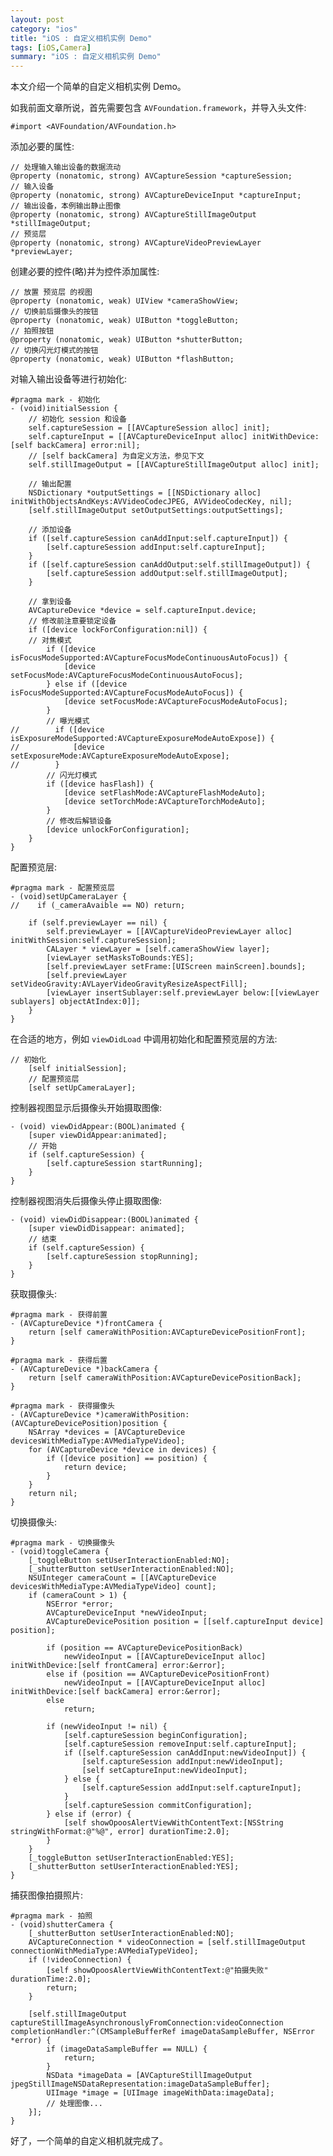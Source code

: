 ```yaml
---
layout: post  
category: "ios"  
title: "iOS : 自定义相机实例 Demo"  
tags: [iOS,Camera]  
summary: "iOS : 自定义相机实例 Demo"  
---
```

本文介绍一个简单的自定义相机实例 Demo。

如我前面文章所说，首先需要包含 `AVFoundation.framework`，并导入头文件:

	#import <AVFoundation/AVFoundation.h>

添加必要的属性:

	// 处理输入输出设备的数据流动
	@property (nonatomic, strong) AVCaptureSession *captureSession;
	// 输入设备
	@property (nonatomic, strong) AVCaptureDeviceInput *captureInput;
	// 输出设备，本例输出静止图像
	@property (nonatomic, strong) AVCaptureStillImageOutput *stillImageOutput;
	// 预览层
	@property (nonatomic, strong) AVCaptureVideoPreviewLayer *previewLayer;

创建必要的控件(略)并为控件添加属性:

	// 放置 预览层 的视图
	@property (nonatomic, weak) UIView *cameraShowView;
	// 切换前后摄像头的按钮
	@property (nonatomic, weak) UIButton *toggleButton;
	// 拍照按钮
	@property (nonatomic, weak) UIButton *shutterButton;
	// 切换闪光灯模式的按钮
	@property (nonatomic, weak) UIButton *flashButton;

对输入输出设备等进行初始化:

	#pragma mark - 初始化
	- (void)initialSession {
	    // 初始化 session 和设备
	    self.captureSession = [[AVCaptureSession alloc] init];
	    self.captureInput = [[AVCaptureDeviceInput alloc] initWithDevice:[self backCamera] error:nil];
	    // [self backCamera] 为自定义方法，参见下文
	    self.stillImageOutput = [[AVCaptureStillImageOutput alloc] init];
	    
	    // 输出配置
	    NSDictionary *outputSettings = [[NSDictionary alloc] initWithObjectsAndKeys:AVVideoCodecJPEG, AVVideoCodecKey, nil];
	    [self.stillImageOutput setOutputSettings:outputSettings];
	    
	    // 添加设备
	    if ([self.captureSession canAddInput:self.captureInput]) {
	        [self.captureSession addInput:self.captureInput];
	    }
	    if ([self.captureSession canAddOutput:self.stillImageOutput]) {
	        [self.captureSession addOutput:self.stillImageOutput];
	    }
	    
	    // 拿到设备
	    AVCaptureDevice *device = self.captureInput.device;
	    // 修改前注意要锁定设备
	    if ([device lockForConfiguration:nil]) {
	    // 对焦模式
	        if ([device isFocusModeSupported:AVCaptureFocusModeContinuousAutoFocus]) {
	            [device setFocusMode:AVCaptureFocusModeContinuousAutoFocus];
	        } else if ([device isFocusModeSupported:AVCaptureFocusModeAutoFocus]) {
	            [device setFocusMode:AVCaptureFocusModeAutoFocus];
	        }
	        // 曝光模式
	//        if ([device isExposureModeSupported:AVCaptureExposureModeAutoExpose]) {
	//            [device setExposureMode:AVCaptureExposureModeAutoExpose];
	//        }
			// 闪光灯模式
	        if ([device hasFlash]) {
	            [device setFlashMode:AVCaptureFlashModeAuto];
	            [device setTorchMode:AVCaptureTorchModeAuto];
	        }
	        // 修改后解锁设备
	        [device unlockForConfiguration];
	    }
	}

配置预览层:

	#pragma mark - 配置预览层
	- (void)setUpCameraLayer {
	//    if (_cameraAvaible == NO) return;
	    
	    if (self.previewLayer == nil) {
	        self.previewLayer = [[AVCaptureVideoPreviewLayer alloc] initWithSession:self.captureSession];
	        CALayer * viewLayer = [self.cameraShowView layer];
	        [viewLayer setMasksToBounds:YES];
	        [self.previewLayer setFrame:[UIScreen mainScreen].bounds];
	        [self.previewLayer setVideoGravity:AVLayerVideoGravityResizeAspectFill];
	        [viewLayer insertSublayer:self.previewLayer below:[[viewLayer sublayers] objectAtIndex:0]];
	    }
	}

在合适的地方，例如 `viewDidLoad` 中调用初始化和配置预览层的方法:

	// 初始化
	    [self initialSession];
	    // 配置预览层
	    [self setUpCameraLayer];
	    
控制器视图显示后摄像头开始摄取图像:

	- (void) viewDidAppear:(BOOL)animated {
	    [super viewDidAppear:animated];
	    // 开始
	    if (self.captureSession) {
	        [self.captureSession startRunning];
	    }
	}
	
控制器视图消失后摄像头停止摄取图像:
	
	- (void) viewDidDisappear:(BOOL)animated {
	    [super viewDidDisappear: animated];
	    // 结束
	    if (self.captureSession) {
	        [self.captureSession stopRunning];
	    }
	}

获取摄像头:

	#pragma mark - 获得前置
	- (AVCaptureDevice *)frontCamera {
	    return [self cameraWithPosition:AVCaptureDevicePositionFront];
	}
	
	#pragma mark - 获得后置
	- (AVCaptureDevice *)backCamera {
	    return [self cameraWithPosition:AVCaptureDevicePositionBack];
	}
	
	#pragma mark - 获得摄像头
	- (AVCaptureDevice *)cameraWithPosition:(AVCaptureDevicePosition)position {
	    NSArray *devices = [AVCaptureDevice devicesWithMediaType:AVMediaTypeVideo];
	    for (AVCaptureDevice *device in devices) {
	        if ([device position] == position) {
	            return device;
	        }
	    }
	    return nil;
	}
	
切换摄像头:

	#pragma mark - 切换摄像头
	- (void)toggleCamera {
	    [_toggleButton setUserInteractionEnabled:NO];
	    [_shutterButton setUserInteractionEnabled:NO];
	    NSUInteger cameraCount = [[AVCaptureDevice devicesWithMediaType:AVMediaTypeVideo] count];
	    if (cameraCount > 1) {
	        NSError *error;
	        AVCaptureDeviceInput *newVideoInput;
	        AVCaptureDevicePosition position = [[self.captureInput device] position];
	        
	        if (position == AVCaptureDevicePositionBack)
	            newVideoInput = [[AVCaptureDeviceInput alloc] initWithDevice:[self frontCamera] error:&error];
	        else if (position == AVCaptureDevicePositionFront)
	            newVideoInput = [[AVCaptureDeviceInput alloc] initWithDevice:[self backCamera] error:&error];
	        else
	            return;
	        
	        if (newVideoInput != nil) {
	            [self.captureSession beginConfiguration];
	            [self.captureSession removeInput:self.captureInput];
	            if ([self.captureSession canAddInput:newVideoInput]) {
	                [self.captureSession addInput:newVideoInput];
	                [self setCaptureInput:newVideoInput];
	            } else {
	                [self.captureSession addInput:self.captureInput];
	            }
	            [self.captureSession commitConfiguration];
	        } else if (error) {
	            [self showOpoosAlertViewWithContentText:[NSString stringWithFormat:@"%@", error] durationTime:2.0];
	        }
	    }
	    [_toggleButton setUserInteractionEnabled:YES];
	    [_shutterButton setUserInteractionEnabled:YES];
	}
	
捕获图像拍摄照片:
	
	#pragma mark - 拍照
	- (void)shutterCamera {
	    [_shutterButton setUserInteractionEnabled:NO];
	    AVCaptureConnection * videoConnection = [self.stillImageOutput connectionWithMediaType:AVMediaTypeVideo];
	    if (!videoConnection) {
	        [self showOpoosAlertViewWithContentText:@"拍摄失败" durationTime:2.0];
	        return;
	    }
	    
	    [self.stillImageOutput captureStillImageAsynchronouslyFromConnection:videoConnection completionHandler:^(CMSampleBufferRef imageDataSampleBuffer, NSError *error) {
	        if (imageDataSampleBuffer == NULL) {
	            return;
	        }
	        NSData *imageData = [AVCaptureStillImageOutput jpegStillImageNSDataRepresentation:imageDataSampleBuffer];
	        UIImage *image = [UIImage imageWithData:imageData];
	        // 处理图像...
	    }];
	}

好了，一个简单的自定义相机就完成了。


